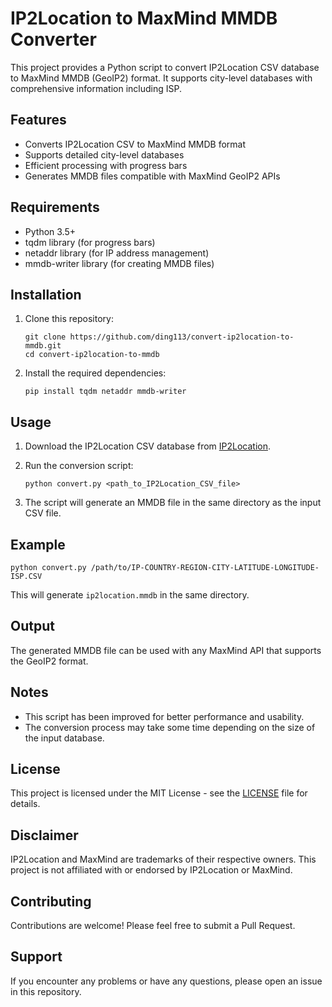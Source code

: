 # IP2Location to MaxMind MMDB Converter

This project provides a Python script to convert IP2Location CSV database to MaxMind MMDB (GeoIP2) format. It supports city-level databases with comprehensive information including ISP.

## Features

- Converts IP2Location CSV to MaxMind MMDB format
- Supports detailed city-level databases
- Efficient processing with progress bars
- Generates MMDB files compatible with MaxMind GeoIP2 APIs

## Requirements

- Python 3.5+
- tqdm library (for progress bars)
- netaddr library (for IP address management)
- mmdb-writer library (for creating MMDB files)

## Installation

1. Clone this repository:
   ```
   git clone https://github.com/ding113/convert-ip2location-to-mmdb.git
   cd convert-ip2location-to-mmdb
   ```

2. Install the required dependencies:
   ```
   pip install tqdm netaddr mmdb-writer
   ```

## Usage

1. Download the IP2Location CSV database from [IP2Location](https://www.ip2location.com).

2. Run the conversion script:
   ```
   python convert.py <path_to_IP2Location_CSV_file>
   ```

3. The script will generate an MMDB file in the same directory as the input CSV file.

## Example

```
python convert.py /path/to/IP-COUNTRY-REGION-CITY-LATITUDE-LONGITUDE-ISP.CSV
```

This will generate `ip2location.mmdb` in the same directory.

## Output

The generated MMDB file can be used with any MaxMind API that supports the GeoIP2 format.

## Notes

- This script has been improved for better performance and usability.
- The conversion process may take some time depending on the size of the input database.

## License

This project is licensed under the MIT License - see the [LICENSE](LICENSE) file for details.

## Disclaimer

IP2Location and MaxMind are trademarks of their respective owners. This project is not affiliated with or endorsed by IP2Location or MaxMind.

## Contributing

Contributions are welcome! Please feel free to submit a Pull Request.

## Support

If you encounter any problems or have any questions, please open an issue in this repository.
